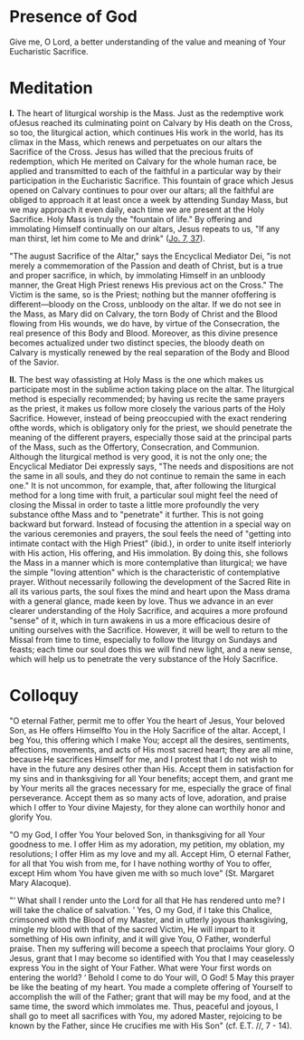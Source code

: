 # Presence of God

Give me, O Lord, a better understanding of the value and meaning of Your Eucharistic Sacrifice.

# Meditation

**I.** The heart of liturgical worship is the Mass. Just as the redemptive work ofJesus reached its culminating point on Calvary by His death on the Cross, so too, the liturgical action, which continues His work in the world, has its climax in the Mass, which renews and perpetuates on our altars the Sacrifice of the Cross. Jesus has willed that the precious fruits of redemption, which He merited on Calvary for the whole human race, be applied and transmitted to each of the faithful in a particular way by their participation in the Eucharistic Sacrifice. This fountain of grace which Jesus opened on Calvary continues to pour over our altars; all the faithful are obliged to approach it at least once a week by attending Sunday Mass, but we may approach it even daily, each time we are present at the Holy Sacrifice. Holy Mass is truly the "fountain of life." By offering and immolating Himself continually on our altars, Jesus repeats to us, "If any man thirst, let him come to Me and drink" ([Jo. 7, 37](https://vulgata.online/bible/Jo.7?ed=DR2&vfn=DR2.Jo.7.37:vs)).

"The august Sacrifice of the Altar," says the Encyclical Mediator Dei, "is not merely a commemoration of the Passion and death of Christ, but is a true and proper sacrifice, in which, by immolating Himself in an unbloody manner, the Great High Priest renews His previous act on the Cross." The Victim is the same, so is the Priest; nothing but the manner ofoffering is different—bloody on the Cross, unbloody on the altar. If we do not see in the Mass, as Mary did on Calvary, the torn Body of Christ and the Blood flowing from His wounds, we do have, by virtue of the Consecration, the real presence of this Body and Blood. Moreover, as this divine presence becomes actualized under two distinct species, the bloody death on Calvary is mystically renewed by the real separation of the Body and Blood of the Savior.

**II.** The best way ofassisting at Holy Mass is the one which makes us participate most in the sublime action taking place on the altar. The liturgical method is especially recommended; by having us recite the same prayers as the priest, it makes us follow more closely the various parts of the Holy Sacrifice. However, instead of being preoccupied with the exact rendering ofthe words, which is obligatory only for the priest, we should penetrate the meaning of the different prayers, especially those said at the principal parts of the Mass, such as the Offertory, Consecration, and Communion. Although the liturgical method is very good, it is not the only one; the Encyclical Mediator Dei expressly says, "The needs and dispositions are not the same in all souls, and they do not continue to remain the same in each one." It is not uncommon, for example, that, after following the liturgical method for a long time with fruit, a particular soul might feel the need of closing the Missal in order to taste a little more profoundly the very substance ofthe Mass and to "penetrate" it further. This is not going backward but forward. Instead of focusing the attention in a special way on the various ceremonies and prayers, the soul feels the need of "getting into intimate contact with the High Priest" (ibid.), in order to unite itself interiorly with His action, His offering, and His immolation. By doing this, she follows the Mass in a manner which is more contemplative than liturgical; we have the simple "loving attention" which is the characteristic of contemplative prayer. Without necessarily following the development of the Sacred Rite in all its various parts, the soul fixes the mind and heart upon the Mass drama with a general glance, made keen by love. Thus we advance in an ever clearer understanding of the Holy Sacrifice, and acquires a more profound "sense" of it, which in turn awakens in us a more efficacious desire of uniting ourselves with the Sacrifice. However, it will be well to return to the Missal from time to time, especially to follow the liturgy on Sundays and feasts; each time our soul does this we will find new light, and a new sense, which will help us to penetrate the very substance of the Holy Sacrifice.

# Colloquy

"O eternal Father, permit me to offer You the heart of Jesus, Your beloved Son, as He offers Himselfto You in the Holy Sacrifice of the altar. Accept, I beg You, this offering which I make You; accept all the desires, sentiments, affections, movements, and acts of His most sacred heart; they are all mine, because He sacrifices Himself for me, and I protest that I do not wish to have in the future any desires other than His. Accept them in satisfaction for my sins and in thanksgiving for all Your benefits; accept them, and grant me by Your merits all the graces necessary for me, especially the grace of final perseverance. Accept them as so many acts of love, adoration, and praise which I offer to Your divine Majesty, for they alone can worthily honor and glorify You.

"O my God, I offer You Your beloved Son, in thanksgiving for all Your goodness to me. I offer Him as my adoration, my petition, my oblation, my resolutions; I offer Him as my love and my all. Accept Him, O eternal Father, for all that You wish from me, for I have nothing worthy of You to offer, except Him whom You have given me with so much love" (St. Margaret Mary Alacoque).

"‘ What shall I render unto the Lord for all that He has rendered unto me? I will take the chalice of salvation. ’ Yes, O my God, if I take this Chalice, crimsoned with the Blood of my Master, and in utterly joyous thanksgiving, mingle my blood with that of the sacred Victim, He will impart to it something of His own infinity, and it will give You, O Father, wonderful praise. Then my suffering will become a speech that proclaims Your glory. O Jesus, grant that I may become so identified with You that I may ceaselessly express You in the sight of Your Father. What were Your first words on entering the world? ‘ Behold I come to do Your will, O God! 5 May this prayer be like the beating of my heart. You made a complete offering of Yourself to accomplish the will of the Father; grant that will may be my food, and at the same time, the sword which immolates me. Thus, peaceful and joyous, I shall go to meet all sacrifices with You, my adored Master, rejoicing to be known by the Father, since He crucifies me with His Son" (cf. E.T. //, 7 - 14).
